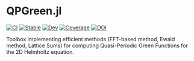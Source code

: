 # QPGreen.jl

[![CI](https://github.com/gregoirepourtier/QPGreen.jl/actions/workflows/ci.yml/badge.svg)](https://github.com/gregoirepourtier/QPGreen.jl/actions/workflows/ci.yml)
[![Stable](https://img.shields.io/badge/docs-stable-blue.svg)](https://gregoirepourtier.github.io/QPGreen.jl/stable/)
[![Dev](https://img.shields.io/badge/docs-dev-blue.svg)](https://gregoirepourtier.github.io/QPGreen.jl/dev/)
[![Coverage](https://codecov.io/gh/gregoirepourtier/QPGreen.jl/branch/main/graph/badge.svg)](https://codecov.io/gh/gregoirepourtier/QPGreen.jl)
[![DOI](https://zenodo.org/badge/842911459.svg)](https://doi.org/10.5281/zenodo.14541485)

Toolbox implementing efficient methods (FFT-based method, Ewald method, Lattice Sums) for computing Quasi-Periodic Green Functions for the 2D Helmholtz equation.
